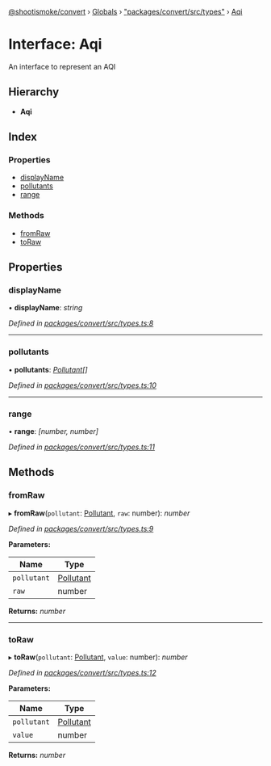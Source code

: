 [@shootismoke/convert](../README.md) › [Globals](../globals.md) › ["packages/convert/src/types"](../modules/_packages_convert_src_types_.md) › [Aqi](_packages_convert_src_types_.aqi.md)

# Interface: Aqi

An interface to represent an AQI

## Hierarchy

* **Aqi**

## Index

### Properties

* [displayName](_packages_convert_src_types_.aqi.md#displayname)
* [pollutants](_packages_convert_src_types_.aqi.md#pollutants)
* [range](_packages_convert_src_types_.aqi.md#range)

### Methods

* [fromRaw](_packages_convert_src_types_.aqi.md#fromraw)
* [toRaw](_packages_convert_src_types_.aqi.md#toraw)

## Properties

###  displayName

• **displayName**: *string*

*Defined in [packages/convert/src/types.ts:8](https://github.com/shootismoke/common/blob/c0e7829/packages/convert/src/types.ts#L8)*

___

###  pollutants

• **pollutants**: *[Pollutant](../modules/_packages_convert_src_util_pollutant_.md#pollutant)[]*

*Defined in [packages/convert/src/types.ts:10](https://github.com/shootismoke/common/blob/c0e7829/packages/convert/src/types.ts#L10)*

___

###  range

• **range**: *[number, number]*

*Defined in [packages/convert/src/types.ts:11](https://github.com/shootismoke/common/blob/c0e7829/packages/convert/src/types.ts#L11)*

## Methods

###  fromRaw

▸ **fromRaw**(`pollutant`: [Pollutant](../modules/_packages_convert_src_util_pollutant_.md#pollutant), `raw`: number): *number*

*Defined in [packages/convert/src/types.ts:9](https://github.com/shootismoke/common/blob/c0e7829/packages/convert/src/types.ts#L9)*

**Parameters:**

Name | Type |
------ | ------ |
`pollutant` | [Pollutant](../modules/_packages_convert_src_util_pollutant_.md#pollutant) |
`raw` | number |

**Returns:** *number*

___

###  toRaw

▸ **toRaw**(`pollutant`: [Pollutant](../modules/_packages_convert_src_util_pollutant_.md#pollutant), `value`: number): *number*

*Defined in [packages/convert/src/types.ts:12](https://github.com/shootismoke/common/blob/c0e7829/packages/convert/src/types.ts#L12)*

**Parameters:**

Name | Type |
------ | ------ |
`pollutant` | [Pollutant](../modules/_packages_convert_src_util_pollutant_.md#pollutant) |
`value` | number |

**Returns:** *number*
